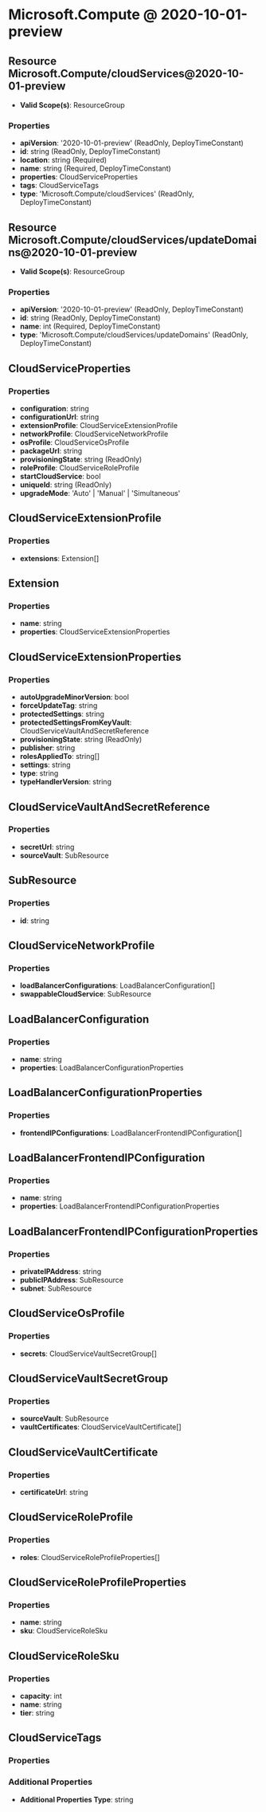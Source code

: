# Microsoft.Compute @ 2020-10-01-preview

## Resource Microsoft.Compute/cloudServices@2020-10-01-preview
* **Valid Scope(s)**: ResourceGroup
### Properties
* **apiVersion**: '2020-10-01-preview' (ReadOnly, DeployTimeConstant)
* **id**: string (ReadOnly, DeployTimeConstant)
* **location**: string (Required)
* **name**: string (Required, DeployTimeConstant)
* **properties**: CloudServiceProperties
* **tags**: CloudServiceTags
* **type**: 'Microsoft.Compute/cloudServices' (ReadOnly, DeployTimeConstant)

## Resource Microsoft.Compute/cloudServices/updateDomains@2020-10-01-preview
* **Valid Scope(s)**: ResourceGroup
### Properties
* **apiVersion**: '2020-10-01-preview' (ReadOnly, DeployTimeConstant)
* **id**: string (ReadOnly, DeployTimeConstant)
* **name**: int (Required, DeployTimeConstant)
* **type**: 'Microsoft.Compute/cloudServices/updateDomains' (ReadOnly, DeployTimeConstant)

## CloudServiceProperties
### Properties
* **configuration**: string
* **configurationUrl**: string
* **extensionProfile**: CloudServiceExtensionProfile
* **networkProfile**: CloudServiceNetworkProfile
* **osProfile**: CloudServiceOsProfile
* **packageUrl**: string
* **provisioningState**: string (ReadOnly)
* **roleProfile**: CloudServiceRoleProfile
* **startCloudService**: bool
* **uniqueId**: string (ReadOnly)
* **upgradeMode**: 'Auto' | 'Manual' | 'Simultaneous'

## CloudServiceExtensionProfile
### Properties
* **extensions**: Extension[]

## Extension
### Properties
* **name**: string
* **properties**: CloudServiceExtensionProperties

## CloudServiceExtensionProperties
### Properties
* **autoUpgradeMinorVersion**: bool
* **forceUpdateTag**: string
* **protectedSettings**: string
* **protectedSettingsFromKeyVault**: CloudServiceVaultAndSecretReference
* **provisioningState**: string (ReadOnly)
* **publisher**: string
* **rolesAppliedTo**: string[]
* **settings**: string
* **type**: string
* **typeHandlerVersion**: string

## CloudServiceVaultAndSecretReference
### Properties
* **secretUrl**: string
* **sourceVault**: SubResource

## SubResource
### Properties
* **id**: string

## CloudServiceNetworkProfile
### Properties
* **loadBalancerConfigurations**: LoadBalancerConfiguration[]
* **swappableCloudService**: SubResource

## LoadBalancerConfiguration
### Properties
* **name**: string
* **properties**: LoadBalancerConfigurationProperties

## LoadBalancerConfigurationProperties
### Properties
* **frontendIPConfigurations**: LoadBalancerFrontendIPConfiguration[]

## LoadBalancerFrontendIPConfiguration
### Properties
* **name**: string
* **properties**: LoadBalancerFrontendIPConfigurationProperties

## LoadBalancerFrontendIPConfigurationProperties
### Properties
* **privateIPAddress**: string
* **publicIPAddress**: SubResource
* **subnet**: SubResource

## CloudServiceOsProfile
### Properties
* **secrets**: CloudServiceVaultSecretGroup[]

## CloudServiceVaultSecretGroup
### Properties
* **sourceVault**: SubResource
* **vaultCertificates**: CloudServiceVaultCertificate[]

## CloudServiceVaultCertificate
### Properties
* **certificateUrl**: string

## CloudServiceRoleProfile
### Properties
* **roles**: CloudServiceRoleProfileProperties[]

## CloudServiceRoleProfileProperties
### Properties
* **name**: string
* **sku**: CloudServiceRoleSku

## CloudServiceRoleSku
### Properties
* **capacity**: int
* **name**: string
* **tier**: string

## CloudServiceTags
### Properties
### Additional Properties
* **Additional Properties Type**: string

